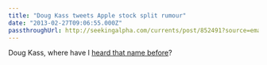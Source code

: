 ```yaml
---
title: "Doug Kass tweets Apple stock split rumour"
date: "2013-02-27T09:06:55.000Z"
passthroughUrl: http://seekingalpha.com/currents/post/852491?source=email_rt_mc_readmore
---
```


Doug Kass, where have I [heard that name before](http://tech.fortune.cnn.com/2012/11/09/apple-its-mojo-and-doug-kass/)?